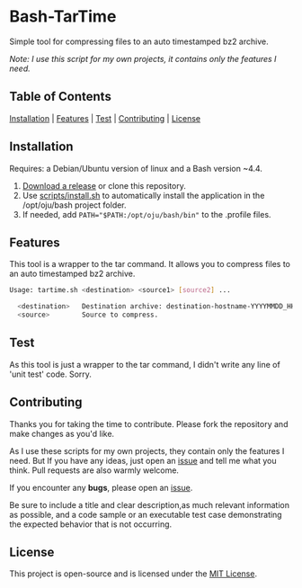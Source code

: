 # Bash-TarTime

Simple tool for compressing files to an auto timestamped bz2 archive.

*Note: I use this script for my own projects, it contains only the features I need.*

## Table of Contents

[Installation](#installation) | [Features](#features) | [Test](#test) | [Contributing](#contributing) | [License](#license)

## Installation

Requires: a Debian/Ubuntu version of linux and a Bash version ~4.4.

1. [Download a release](https://github.com/ojullien/bash-tartime/releases) or clone this repository.
2. Use [scripts/install.sh](https://github.com/ojullien/bash-tartime/tree/master/scripts) to automatically install the application in the /opt/oju/bash project folder.
3. If needed, add `PATH="$PATH:/opt/oju/bash/bin"` to the .profile files.

## Features

This tool is a wrapper to the tar command. It allows you to compress files to an auto timestamped bz2 archive.

```bash
Usage: tartime.sh <destination> <source1> [source2] ...

  <destination>   Destination archive: destination-hostname-YYYYMMDD_HHMM.tar.bz2.
  <source>        Source to compress.
```

## Test

As this tool is just a wrapper to the tar command, I didn't write any line of 'unit test' code. Sorry.

## Contributing

Thanks you for taking the time to contribute. Please fork the repository and make changes as you'd like.

As I use these scripts for my own projects, they contain only the features I need. But If you have any ideas, just open an [issue](https://github.com/ojullien/bash-tartime/issues/new) and tell me what you think. Pull requests are also warmly welcome.

If you encounter any **bugs**, please open an [issue](https://github.com/ojullien/bash-tartime/issues/new).

Be sure to include a title and clear description,as much relevant information as possible, and a code sample or an executable test case demonstrating the expected behavior that is not occurring.

## License

This project is open-source and is licensed under the [MIT License](https://github.com/ojullien/bash-tartime/blob/master/LICENSE).
